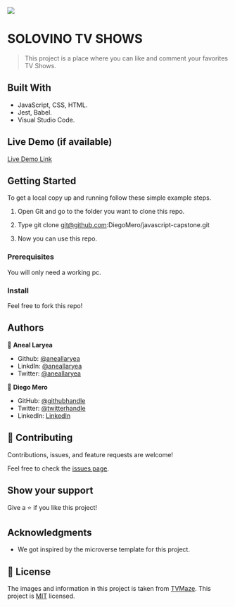 ![](https://img.shields.io/badge/Microverse-blueviolet)

# SOLOVINO TV SHOWS

> This project is a place where you can like and comment your favorites TV Shows.


## Built With

- JavaScript, CSS, HTML.
- Jest, Babel.
- Visual Studio Code.

## Live Demo (if available)

[Live Demo Link](https://diegomero.github.io/javascript-capstone/dist/)


## Getting Started

To get a local copy up and running follow these simple example steps.

1. Open Git and go to the folder you want to clone this repo.

2. Type git clone git@github.com:DiegoMero/javascript-capstone.git

3. Now you can use this repo.

### Prerequisites

You will only need a working pc.

### Install

Feel free to fork this repo!

## Authors

👤 **Aneal Laryea**

* Github: [@aneallaryea](https://github.com/aneallaryea100)
* LinkdIn: [@aneallaryea](https://www.linkedin.com/in/nii-aneal-84ba7a147)
* Twitter: [@aneallaryea](https://twitter.com/AnealLaryea)


👤 **Diego Mero**

- GitHub: [@githubhandle](https://github.com/DiegoMero)
- Twitter: [@twitterhandle](https://twitter.com/Dimero18)
- LinkedIn: [LinkedIn](https://www.linkedin.com/in/diego-mero-80b326225/)

## 🤝 Contributing

Contributions, issues, and feature requests are welcome!

Feel free to check the [issues page](../../issues/).

## Show your support

Give a ⭐️ if you like this project!

## Acknowledgments

- We got inspired by the microverse template for this project.

## 📝 License

The images and information in this project is taken from [TVMaze](https://www.tvmaze.com/api).
This project is [MIT](./MIT.md) licensed.
